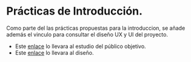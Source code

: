 # Prácticas de Introducción.
Como parte del las prácticas propuestas para la introduccion, se añade además el vinculo para consultar el diseño UX y UI del proyecto.
* Este [enlace](https://miro.com/welcomeonboard/aldBRm9GbmFoZG1BUlFnbUpOeWdJV1JyM3FYd0lEakpjeDhFR0ZrOFYxRkh5cDlvRUdBYjNUUzlqVFkzUW5tZHwzNDU4NzY0NTE5ODc0MzEzMTM2?invite_link_id=577926783539) lo llevara al estudio del público objetivo.
* Este [enlace](https://miro.com/welcomeonboard/WmN5dlRkZWZ4eWRIZEtydWlGYXJqUXdxSk5zaU1FZ3JKd3VZWmFXZjRCUnJNekd6Z0tCTTZUMkFzZGw0cngwbnwzNDU4NzY0NTE5ODc0MzEzMTM2?invite_link_id=672868663310) lo llevara al diseño.



